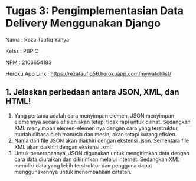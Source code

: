 # Tugas 3: Pengimplementasian Data Delivery Menggunakan Django

Nama            : Reza Taufiq Yahya

Kelas           : PBP C

NPM             : 2106654183

Heroku App Link : https://rezataufiq56.herokuapp.com/mywatchlist/

## 1. Jelaskan perbedaan antara JSON, XML, dan HTML!

1. Yang pertama adalah cara menyimpan elemen,  JSON menyimpan elemennya secara efisien akan tetapi tidak rapi untuk dilihat. Sedangkan XML menyimpan elemen-elemen nya dengan cara yang terstruktur, mudah dibaca oleh manusia dan mesin, akan tetapi kurang efisien.
2. Nama dari file JSON akan diakhiri dengan ekstensi .json. Sementara file XML akan diakhiri dengan ekstensi .xml.
3. Untuk penerapannya, JSON digunakan untuk mengirimkan data dengan cara data diuraikan dan dikirimkan melalui internet. Sedangkan XML memiliki data yang lebih terstruktur dan pengguna dapat menggunakannya untuk menambahkan catatan.